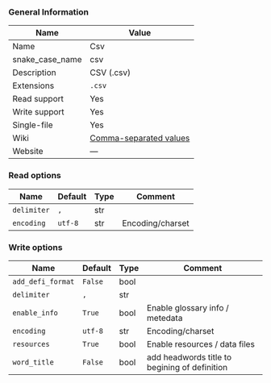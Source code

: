 
### General Information ###
Name | Value
---- | -------
Name | Csv
snake_case_name | csv
Description | CSV (.csv)
Extensions | `.csv`
Read support | Yes
Write support | Yes
Single-file | Yes
Wiki | [Comma-separated values](https://en.wikipedia.org/wiki/Comma-separated_values)
Website | ―


### Read options ###
Name | Default | Type | Comment
---- | ------- | ---- | -------
`delimiter` | `,` | str | 
`encoding` | `utf-8` | str | Encoding/charset

### Write options ###
Name | Default | Type | Comment
---- | ------- | ---- | -------
`add_defi_format` | `False` | bool | 
`delimiter` | `,` | str | 
`enable_info` | `True` | bool | Enable glossary info / metedata
`encoding` | `utf-8` | str | Encoding/charset
`resources` | `True` | bool | Enable resources / data files
`word_title` | `False` | bool | add headwords title to begining of definition
